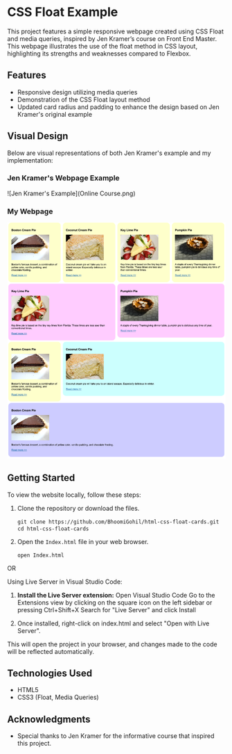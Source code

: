 # CSS Float Example

This project features a simple responsive webpage created using CSS Float and media queries, inspired by Jen Kramer’s course on Front End Master. This webpage illustrates the use of the float method in CSS layout, highlighting its strengths and weaknesses compared to Flexbox.

## Features

- Responsive design utilizing media queries
- Demonstration of the CSS Float layout method
- Updated card radius and padding to enhance the design based on Jen Kramer's original example

## Visual Design

Below are visual representations of both Jen Kramer's example and my implementation:

### Jen Kramer's Webpage Example

![Jen Kramer's Example](Online Course.png)

### My Webpage

![My Webpage](Mine.png)

## Getting Started

To view the website locally, follow these steps:

1. Clone the repository or download the files.
   ```
   git clone https://github.com/BhoomiGohil/html-css-float-cards.git
   cd html-css-float-cards
   ```
2. Open the `Index.html` file in your web browser.
   ```
   open Index.html
   ```

OR

Using Live Server in Visual Studio Code:

1. **Install the Live Server extension:**
   Open Visual Studio Code Go to the Extensions view by clicking on the square icon on the left sidebar or pressing Ctrl+Shift+X Search for "Live Server" and click Install

2. Once installed, right-click on index.html and select "Open with Live Server".

This will open the project in your browser, and changes made to the code will be reflected automatically.

## Technologies Used

- HTML5
- CSS3 (Float, Media Queries)

## Acknowledgments

- Special thanks to Jen Kramer for the informative course that inspired this project.
